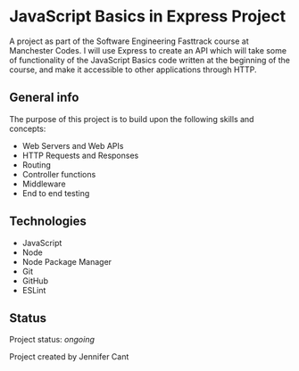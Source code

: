 # JavaScript Basics in Express Project

A project as part of the Software Engineering Fasttrack course at Manchester Codes. I will use Express to create an API which will take some of functionality of the JavaScript Basics code written at the beginning of the course, and make it accessible to other applications through HTTP.

## General info

The purpose of this project is to build upon the following skills and concepts:

* Web Servers and Web APIs
* HTTP Requests and Responses
* Routing
* Controller functions
* Middleware
* End to end testing

## Technologies

* JavaScript
* Node
* Node Package Manager
* Git
* GitHub
* ESLint

## Status

Project status: _ongoing_

Project created by Jennifer Cant